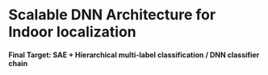 # Scalable DNN Architecture for Indoor localization

#### Final Target: SAE + Hierarchical multi-label classification / DNN classifier chain
